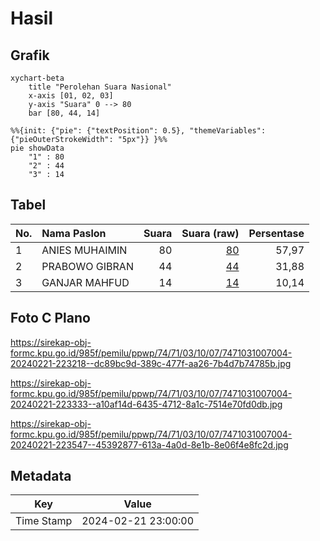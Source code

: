 # Hasil

## Grafik

```mermaid
xychart-beta
    title "Perolehan Suara Nasional"
    x-axis [01, 02, 03]
    y-axis "Suara" 0 --> 80
    bar [80, 44, 14]
```

```mermaid
%%{init: {"pie": {"textPosition": 0.5}, "themeVariables": {"pieOuterStrokeWidth": "5px"}} }%%
pie showData
    "1" : 80
    "2" : 44
    "3" : 14
```

## Tabel

| No. | Nama Paslon    | Suara | Suara (raw) | Persentase |
|:--- |:-------------- | -----:| -----------:| ----------:|
| 1   | ANIES MUHAIMIN | 80    | [80][p-1]   | 57,97      |
| 2   | PRABOWO GIBRAN | 44    | [44][p-2]   | 31,88      |
| 3   | GANJAR MAHFUD  | 14    | [14][p-3]   | 10,14      |


[p-1]: https://github.com/gigit-pemilu/pemilu-2024/blob/main/pilpres/hitung-suara/sub/74-sulawesi-tenggara/sub/71-kota-kendari/sub/03-baruga/sub/1007-watubangga/sub/004-tps/sub/paslon-1.txt
[p-2]: https://github.com/gigit-pemilu/pemilu-2024/blob/main/pilpres/hitung-suara/sub/74-sulawesi-tenggara/sub/71-kota-kendari/sub/03-baruga/sub/1007-watubangga/sub/004-tps/sub/paslon-2.txt
[p-3]: https://github.com/gigit-pemilu/pemilu-2024/blob/main/pilpres/hitung-suara/sub/74-sulawesi-tenggara/sub/71-kota-kendari/sub/03-baruga/sub/1007-watubangga/sub/004-tps/sub/paslon-3.txt

## Foto C Plano

https://sirekap-obj-formc.kpu.go.id/985f/pemilu/ppwp/74/71/03/10/07/7471031007004-20240221-223218--dc89bc9d-389c-477f-aa26-7b4d7b74785b.jpg

https://sirekap-obj-formc.kpu.go.id/985f/pemilu/ppwp/74/71/03/10/07/7471031007004-20240221-223333--a10af14d-6435-4712-8a1c-7514e70fd0db.jpg

https://sirekap-obj-formc.kpu.go.id/985f/pemilu/ppwp/74/71/03/10/07/7471031007004-20240221-223547--45392877-613a-4a0d-8e1b-8e06f4e8fc2d.jpg


## Metadata

| Key        | Value               |
| ---------- | ------------------- |
| Time Stamp | 2024-02-21 23:00:00 |



